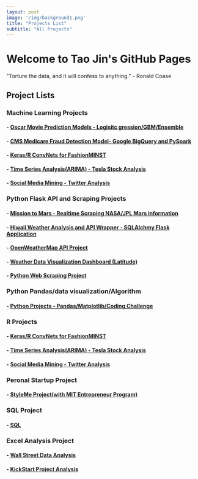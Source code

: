 ```yaml
---
layout: post
image: '/img/background1.png'
title: "Projects List"
subtitle: "All Projects"
---
```


# Welcome to Tao Jin's GitHub Pages

"Torture the data, and it will confess to anything.”  - Ronald Coase

## Project Lists 

### Machine Learning Projects

#### - [Oscar Movie Prediction Models - Logisitc gression/GBM/Ensemble](https://github.com/Pyligent/2019_Oscar_Best_Picture_Prediction)

#### - [CMS Medicare Fraud Detection Model- Google BigQuery and PySpark](https://github.com/Pyligent/CMS-Medicare-Data-FRAUD-Detection)

#### - [Keras/R ConvNets for FashionMINST](https://github.com/Pyligent/FashionMNIST)

#### - [Time Series Analysis(ARIMA) - Tesla Stock Analysis](https://github.com/Pyligent/Telsa-Stock-Analysis-R-)

#### - [Social Media Mining - Twitter Analysis](https://github.com/Pyligent/Social-Media-Mining)



### Python Flask API and Scraping Projects

#### - [Mission to Mars - Realtime Scraping NASA/JPL Mars information](https://github.com/Pyligent/mars_scraper/blob/master/README.md)

#### - [Hiwaii Weather Analysis and API Wrapper - SQLAlchmy Flask Application](https://github.com/Pyligent/SQLAlchemy_Flask)

#### - [OpenWeatherMap API Project](https://github.com/Pyligent/Python_api/tree/master/Weather_API)

#### - [Weather Data Visualization Dashboard (Latitude)](https://pyligent.github.io/weatherweb_dashboard/)

#### - [Python Web Scraping Project](https://pyligent.github.io/Car_ETL_PROJECT/)


### Python Pandas/data visualization/Algorithm

#### - [Python Projects - Pandas/Matplotlib/Coding Challenge](https://github.com/Pyligent/python-challenge)


### R Projects 

#### - [Keras/R ConvNets for FashionMINST](https://github.com/Pyligent/FashionMNIST)

#### - [Time Series Analysis(ARIMA) - Tesla Stock Analysis](https://github.com/Pyligent/Telsa-Stock-Analysis-R-)

#### - [Social Media Mining - Twitter Analysis](https://github.com/Pyligent/Social-Media-Mining)


### Peronal Startup Project

#### - [StyleMe Project(with MIT Entrepreneur Program)](https://github.com/Pyligent/fashionstyle_project)

### SQL Project

#### - [SQL](https://github.com/Pyligent/SQL)

### Excel Analysis Project

#### - [Wall Street Data Analysis](https://github.com/Pyligent/WallStreet-Multi-Year-Data-VBA-)

#### - [KickStart Project Analysis](https://github.com/Pyligent/Excel_Project)



